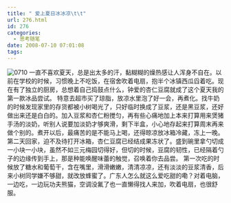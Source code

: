 ```yaml
---
title: " 爱上夏日冰冰凉\t\t"
url: 276.html
id: 276
categories:
  - 思考随笔
date: 2008-07-10 07:01:08
tags:
---
```


![0710](../../../images/2008/07/0710.jpg) 一直不喜欢夏天，总是出太多的汗，黏糊糊的燥热感让人浑身不自在。以前在学校的时候，习惯晚上不吃饭，在宿舍吹着电扇，抱半个冰镇西瓜舀着吃。现在有了独立的厨房，总想着自己捣鼓点什么，钟爱的杏仁豆腐就成了这个夏天我的第一款冰品尝试。 特意去超市买了琼脂，放凉水里泡了好一会，再煮化。找牛奶的时候发现家里的存货都被小树喝光了，只好临时换成了豆浆，还是黑豆浆，还好做出来还是白白的。加入豆浆和杏仁粉搅匀，再有些心痛地加上本来打算用来煲猪手汤的淡奶，听别人说要加淡奶才够爽滑，剩下半盒，小心地存起来打算周末再来做个别的。煮开以后，最痛苦的是不能马上喝，还得晾凉放冰箱冷藏，冻上一晚。 第二天回家，迫不及待打开冰箱，杏仁豆腐已经结成果冻状了。盛到碗里拿勺切成一小块一小块，虽然不如三元梅园切得好，但切的时候，豆腐的韧性，已经隔着勺子的边缘传到手上，那是种能唤醒味蕾的触觉，召唤着你去品尝。 第一次吃的时候放了糖水和葡萄干，含在嘴里，滑滑嫩嫩，清清凉凉，还有淡淡的豆浆清香，后来小树同学嫌不够甜，就改放蜂蜜了。广东人怎么就这么爱吃甜的嘞？对着电脑，一边吃，一边玩功夫熊猫，空调没氟了也一直懒得找人来加，吹着电扇，也很舒服。